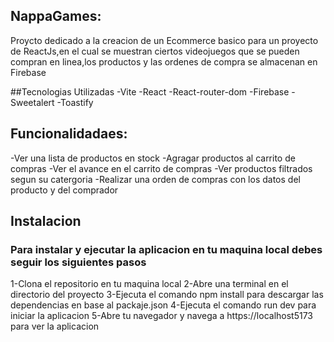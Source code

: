## NappaGames:
Proycto dedicado a la creacion de un Ecommerce basico para un proyecto de ReactJs,en el cual se muestran ciertos videojuegos que se pueden compran en linea,los productos y las ordenes de compra se almacenan en Firebase

##Tecnologias Utilizadas
-Vite
-React
-React-router-dom
-Firebase
-Sweetalert
-Toastify


## Funcionalidadaes:
-Ver una lista de productos en stock
-Agragar productos al carrito de compras
-Ver el avance en el carrito de compras
-Ver productos filtrados segun su catergoria 
-Realizar una orden de compras con los datos del producto y del comprador

## Instalacion

### Para instalar y ejecutar la aplicacion en tu maquina local debes seguir los siguientes pasos

1-Clona el repositorio en tu maquina local
2-Abre una terminal en el directorio del proyecto
3-Ejecuta el comando npm install para descargar las dependencias en base al packaje.json
4-Ejecuta el comando run dev para iniciar la aplicacion
5-Abre tu navegador y navega a https://localhost5173 para ver la aplicacion